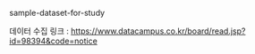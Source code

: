 sample-dataset-for-study  

데이터 수집 링크 : https://www.datacampus.co.kr/board/read.jsp?id=98394&code=notice

